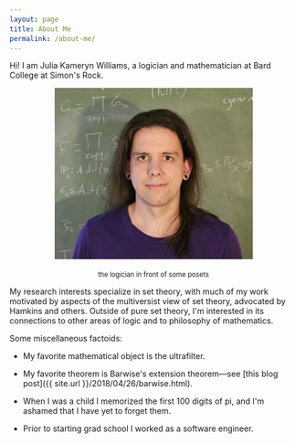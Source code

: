 ```yaml
---
layout: page
title: About Me
permalink: /about-me/
---
```


Hi! I am Julia Kameryn Williams, a logician and mathematician at Bard College at Simon's Rock.

<center>
<img src="/pics/kj-chalkboard.jpg" width="347" height="300" alt="A picture of me.">

<p><small>the logician in front of some posets</small></p>
</center>

My research interests specialize in set theory, with much of my work motivated by aspects of the multiversist view of set theory, advocated by Hamkins and others. Outside of pure set theory, I'm interested in its connections to other areas of logic and to philosophy of mathematics. 

Some miscellaneous factoids:

* My favorite mathematical object is the ultrafilter.

* My favorite theorem is Barwise's extension theorem—see [this blog post]({{ site.url }}/2018/04/26/barwise.html).

* When I was a child I memorized the first 100 digits of pi, and I'm ashamed that I have yet to forget them.

* Prior to starting grad school I worked as a software engineer.



